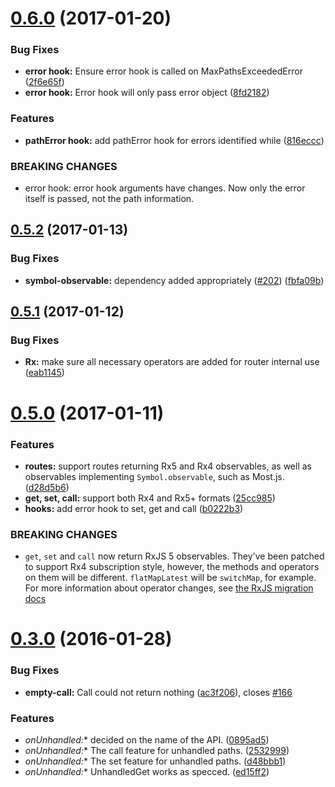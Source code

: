 <a name="0.6.0"></a>
# [0.6.0](https://github.com/Netflix/falcor-router/compare/0.5.2...v0.6.0) (2017-01-20)


### Bug Fixes

* **error hook:** Ensure error hook is called on MaxPathsExceededError ([2f6e65f](https://github.com/Netflix/falcor-router/commit/2f6e65f))
* **error hook:** Error hook will only pass error object ([8fd2182](https://github.com/Netflix/falcor-router/commit/8fd2182))


### Features

* **pathError hook:** add pathError hook for errors identified while ([816eccc](https://github.com/Netflix/falcor-router/commit/816eccc))


### BREAKING CHANGES

* error hook: error hook arguments have changes. Now only the error itself is passed, not the path information.



<a name="0.5.2"></a>
## [0.5.2](https://github.com/Netflix/falcor-router/compare/0.5.1...v0.5.2) (2017-01-13)


### Bug Fixes

* **symbol-observable:** dependency added appropriately ([#202](https://github.com/Netflix/falcor-router/issues/202)) ([fbfa09b](https://github.com/Netflix/falcor-router/commit/fbfa09b))



<a name="0.5.1"></a>
## [0.5.1](https://github.com/Netflix/falcor-router/compare/v0.4.0...v0.5.1) (2017-01-12)


### Bug Fixes

* **Rx:** make sure all necessary operators are added for router internal use ([eab1145](https://github.com/Netflix/falcor-router/commit/eab1145))

<a name="0.5.0"></a>
# [0.5.0](https://github.com/blesh/falcor-router/compare/v0.4.0...v0.5.0) (2017-01-11)

### Features

* **routes:** support routes returning Rx5 and Rx4 observables, as well as observables implementing `Symbol.observable`, such as Most.js. ([d28d5b6](https://github.com/blesh/falcor-router/commit/d28d5b6))
* **get, set, call:** support both Rx4 and Rx5+ formats ([25cc985](https://github.com/blesh/falcor-router/commit/25cc985))
* **hooks:** add error hook to set, get and call ([b0222b3](https://github.com/blesh/falcor-router/commit/b0222b3))


### BREAKING CHANGES

* `get`, `set` and `call` now return RxJS 5 observables. They've been patched to support Rx4 subscription style, however, the methods and operators on them will be different. `flatMapLatest` will be `switchMap`, for example. For more information about operator changes, see [the RxJS migration docs](https://github.com/ReactiveX/rxjs/blob/master/MIGRATION.md)

<a name="0.3.0"></a>
# [0.3.0](https://github.com/Netflix/falcor-router/compare/v0.2.12...v0.3.0) (2016-01-28)


### Bug Fixes

* **empty-call:** Call could not return nothing ([ac3f206](https://github.com/Netflix/falcor-router/commit/ac3f206)), closes [#166](https://github.com/Netflix/falcor-router/issues/166)

### Features

* **onUnhandled*:** decided on the name of the API. ([0895ad5](https://github.com/Netflix/falcor-router/commit/0895ad5))
* **onUnhandled*:** The call feature for unhandled paths. ([2532999](https://github.com/Netflix/falcor-router/commit/2532999))
* **onUnhandled*:** The set feature for unhandled paths. ([d48bbb1](https://github.com/Netflix/falcor-router/commit/d48bbb1))
* **onUnhandled*:** UnhandledGet works as specced. ([ed15ff2](https://github.com/Netflix/falcor-router/commit/ed15ff2))




